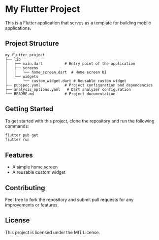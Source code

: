 # My Flutter Project

This is a Flutter application that serves as a template for building mobile applications. 

## Project Structure

```
my_flutter_project
├── lib
│   ├── main.dart          # Entry point of the application
│   ├── screens
│   │   └── home_screen.dart  # Home screen UI
│   └── widgets
│       └── custom_widget.dart # Reusable custom widget
├── pubspec.yaml           # Project configuration and dependencies
├── analysis_options.yaml   # Dart analyzer configuration
└── README.md              # Project documentation
```

## Getting Started

To get started with this project, clone the repository and run the following commands:

```bash
flutter pub get
flutter run
```

## Features

- A simple home screen
- A reusable custom widget

## Contributing

Feel free to fork the repository and submit pull requests for any improvements or features. 

## License

This project is licensed under the MIT License.